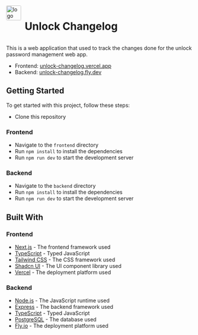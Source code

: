 <div style="display: flex; gap: 10px">
    <img src="https://unlock-yushanwebdev.vercel.app/icon.png" alt="logo" style="width: 40px;height: 40px; border-radius: 3px;">
    <h1>Unlock Changelog</h1>
</div>

This is a web application that used to track the changes done for the unlock password management web app.

- Frontend: [unlock-changelog.vercel.app](https://unlock-changelog.vercel.app)
- Backend: [unlock-changelog.fly.dev](https://unlock-changelog.fly.dev)

## Getting Started

To get started with this project, follow these steps:

- Clone this repository

### Frontend

- Navigate to the `frontend` directory
- Run `npm install` to install the dependencies
- Run `npm run dev` to start the development server

### Backend

- Navigate to the `backend` directory
- Run `npm install` to install the dependencies
- Run `npm run dev` to start the development server

## Built With

### Frontend

- [Next.js](https://nextjs.org/) - The frontend framework used
- [TypeScript](https://www.typescriptlang.org/) - Typed JavaScript
- [Tailwind CSS](https://tailwindcss.com/) - The CSS framework used
- [Shadcn UI](https://ui.shadcn.com) - The UI component library used
- [Vercel](https://vercel.com/) - The deployment platform used

### Backend

- [Node.js](https://nodejs.org/en/) - The JavaScript runtime used
- [Express](https://expressjs.com/) - The backend framework used
- [TypeScript](https://www.typescriptlang.org/) - Typed JavaScript
- [PostgreSQL](https://www.postgresql.org/) - The database used
- [Fly.io](https://fly.io/) - The deployment platform used
